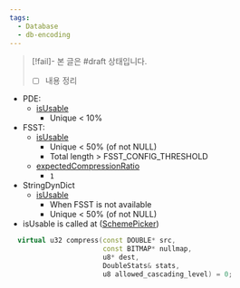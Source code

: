 ```yaml
---
tags:
  - Database
  - db-encoding
---
```

> [!fail]- 본 글은 #draft 상태입니다.
> - [ ] 내용 정리

- PDE:
	- [isUsable](https://github.com/maxi-k/btrblocks/blob/master/btrblocks/scheme/double/Pseudodecimal.cpp#L476-L483)
		- Unique < 10%
- FSST:
	- [isUsable](https://github.com/maxi-k/btrblocks/blob/master/btrblocks/scheme/string/Fsst.cpp#L119-L129)
		- Unique < 50% (of not NULL)
		- Total length > FSST_CONFIG_THRESHOLD
	- [expectedCompressionRatio](https://github.com/maxi-k/btrblocks/blob/master/btrblocks/scheme/string/Fsst.cpp#L10-L15)
		- `1`
- StringDynDict
	- [isUsable](https://github.com/maxi-k/btrblocks/blob/master/btrblocks/scheme/string/DynamicDictionary.cpp#L586-L605)
		- When FSST is not available
		- Unique < 50% (of not NULL)
- isUsable is called at ([SchemePicker](https://github.com/maxi-k/btrblocks/blob/master/btrblocks/compression/SchemePicker.hpp#L49-L51))

```cpp
  virtual u32 compress(const DOUBLE* src,
                       const BITMAP* nullmap,
                       u8* dest,
                       DoubleStats& stats,
                       u8 allowed_cascading_level) = 0;
```